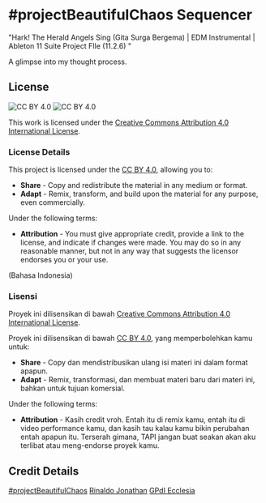 # #projectBeautifulChaos Sequencer

"Hark! The Herald Angels Sing (Gita Surga Bergema) | EDM Instrumental | Ableton 11 Suite Project FIle (11.2.6) "

A glimpse into my thought process.

## License

![CC BY 4.0](https://mirrors.creativecommons.org/presskit/icons/cc.svg?ref=chooser-v1) ![CC BY 4.0](https://mirrors.creativecommons.org/presskit/icons/by.svg?ref=chooser-v1)

This work is licensed under the [Creative Commons Attribution 4.0 International License](http://creativecommons.org/licenses/by/4.0/?ref=chooser-v1).

### License Details

This project is licensed under the [CC BY 4.0](http://creativecommons.org/licenses/by/4.0/?ref=chooser-v1), allowing you to:

- **Share** - Copy and redistribute the material in any medium or format.
- **Adapt** - Remix, transform, and build upon the material for any purpose, even commercially.

Under the following terms:

- **Attribution** - You must give appropriate credit, provide a link to the license, and indicate if changes were made. You may do so in any reasonable manner, but not in any way that suggests the licensor endorses you or your use.

(Bahasa Indonesia)

### Lisensi

Proyek ini dilisensikan di bawah [Creative Commons Attribution 4.0 International License](http://creativecommons.org/licenses/by/4.0/?ref=chooser-v1).

Proyek ini dilisensikan di bawah [CC BY 4.0](http://creativecommons.org/licenses/by/4.0/?ref=chooser-v1), yang memperbolehkan kamu untuk:

- **Share** - Copy dan mendistribusikan ulang isi materi ini dalam format apapun.
- **Adapt** - Remix, transformasi, dan membuat materi baru dari materi ini, bahkan untuk tujuan komersial.

Under the following terms:

- **Attribution** - Kasih credit vroh. Entah itu di remix kamu, entah itu di video performance kamu, dan kasih tau kalau kamu bikin perubahan entah apapun itu. Terserah gimana, TAPI jangan buat seakan akan aku terlibat atau meng-endorse proyek kamu. 

## Credit Details

[#projectBeautifulChaos](https://github.com/rinaldojonathan) [Rinaldo Jonathan](https://youtube.com/rinaldojonathan) [GPdI Ecclesia](https://instagram.com/@ecclesia_pku) 
